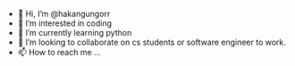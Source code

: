- 👋 Hi, I’m @hakangungorr
- 👀 I’m interested in coding
- 🌱 I’m currently learning python
- 💞️ I’m looking to collaborate on cs students or software engineer to work. 
- 📫 How to reach me ...

<!---
hakangungorr/hakangungorr is a ✨ special ✨ repository because its `README.md` (this file) appears on your GitHub profile.
You can click the Preview link to take a look at your changes.
--->
